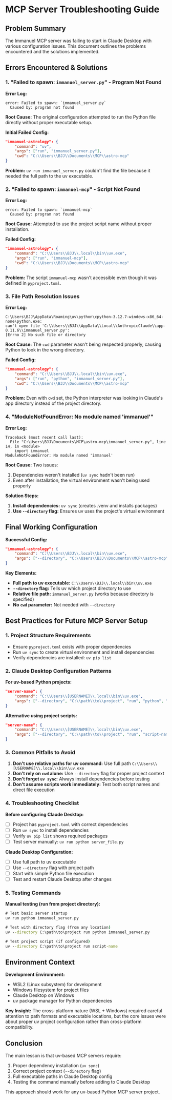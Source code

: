 # MCP Server Troubleshooting Guide

## Problem Summary

The Immanuel MCP server was failing to start in Claude Desktop with various configuration issues. This document outlines the problems encountered and the solutions implemented.

## Errors Encountered & Solutions

### 1. "Failed to spawn: `immanuel_server.py`" - Program Not Found

**Error Log:**
```
error: Failed to spawn: `immanuel_server.py`
  Caused by: program not found
```

**Root Cause:** The original configuration attempted to run the Python file directly without proper executable setup.

**Initial Failed Config:**
```json
"immanuel-astrology": {
    "command": "uv",
    "args": ["run", "immanuel_server.py"],
    "cwd": "C:\\Users\\BJJ\\Documents\\MCP\\astro-mcp"
}
```

**Problem:** `uv run immanuel_server.py` couldn't find the file because it needed the full path to the uv executable.

### 2. "Failed to spawn: `immanuel-mcp`" - Script Not Found

**Error Log:**
```
error: Failed to spawn: `immanuel-mcp`
  Caused by: program not found
```

**Root Cause:** Attempted to use the project script name without proper installation.

**Failed Config:**
```json
"immanuel-astrology": {
    "command": "C:\\Users\\BJJ\\.local\\bin\\uv.exe",
    "args": ["run", "immanuel-mcp"],
    "cwd": "C:\\Users\\BJJ\\Documents\\MCP\\astro-mcp"
}
```

**Problem:** The script `immanuel-mcp` wasn't accessible even though it was defined in `pyproject.toml`.

### 3. File Path Resolution Issues

**Error Log:**
```
C:\Users\BJJ\AppData\Roaming\uv\python\cpython-3.12.7-windows-x86_64-none\python.exe: 
can't open file 'C:\\Users\\BJJ\\AppData\\Local\\AnthropicClaude\\app-0.11.6\\immanuel_server.py': 
[Errno 2] No such file or directory
```

**Root Cause:** The `cwd` parameter wasn't being respected properly, causing Python to look in the wrong directory.

**Failed Config:**
```json
"immanuel-astrology": {
    "command": "C:\\Users\\BJJ\\.local\\bin\\uv.exe",
    "args": ["run", "python", "immanuel_server.py"],
    "cwd": "C:\\Users\\BJJ\\Documents\\MCP\\astro-mcp"
}
```

**Problem:** Even with `cwd` set, the Python interpreter was looking in Claude's app directory instead of the project directory.

### 4. "ModuleNotFoundError: No module named 'immanuel'"

**Error Log:**
```
Traceback (most recent call last):
  File "C:\Users\BJJ\Documents\MCP\astro-mcp\immanuel_server.py", line 14, in <module>
    import immanuel
ModuleNotFoundError: No module named 'immanuel'
```

**Root Cause:** Two issues:
1. Dependencies weren't installed (`uv sync` hadn't been run)
2. Even after installation, the virtual environment wasn't being used properly

**Solution Steps:**
1. **Install dependencies:** `uv sync` (creates .venv and installs packages)
2. **Use `--directory` flag:** Ensures uv uses the project's virtual environment

## Final Working Configuration

**Successful Config:**
```json
"immanuel-astrology": {
    "command": "C:\\Users\\BJJ\\.local\\bin\\uv.exe",
    "args": ["--directory", "C:\\Users\\BJJ\\Documents\\MCP\\astro-mcp", "run", "python", "immanuel_server.py"]
}
```

**Key Elements:**
- **Full path to uv executable:** `C:\\Users\\BJJ\\.local\\bin\\uv.exe`
- **`--directory` flag:** Tells uv which project directory to use
- **Relative file path:** `immanuel_server.py` (works because directory is specified)
- **No `cwd` parameter:** Not needed with `--directory`

## Best Practices for Future MCP Server Setup

### 1. Project Structure Requirements
- Ensure `pyproject.toml` exists with proper dependencies
- Run `uv sync` to create virtual environment and install dependencies
- Verify dependencies are installed: `uv pip list`

### 2. Claude Desktop Configuration Patterns

**For uv-based Python projects:**
```json
"server-name": {
    "command": "C:\\Users\\[USERNAME]\\.local\\bin\\uv.exe",
    "args": ["--directory", "C:\\path\\to\\project", "run", "python", "server_file.py"]
}
```

**Alternative using project scripts:**
```json
"server-name": {
    "command": "C:\\Users\\[USERNAME]\\.local\\bin\\uv.exe",
    "args": ["--directory", "C:\\path\\to\\project", "run", "script-name"]
}
```

### 3. Common Pitfalls to Avoid

1. **Don't use relative paths for uv command:** Use full path `C:\\Users\\[USERNAME]\\.local\\bin\\uv.exe`
2. **Don't rely on `cwd` alone:** Use `--directory` flag for proper project context
3. **Don't forget `uv sync`:** Always install dependencies before testing
4. **Don't assume scripts work immediately:** Test both script names and direct file execution

### 4. Troubleshooting Checklist

**Before configuring Claude Desktop:**
- [ ] Project has `pyproject.toml` with correct dependencies
- [ ] Run `uv sync` to install dependencies
- [ ] Verify `uv pip list` shows required packages
- [ ] Test server manually: `uv run python server_file.py`

**Claude Desktop Configuration:**
- [ ] Use full path to uv executable
- [ ] Use `--directory` flag with project path
- [ ] Start with simple Python file execution
- [ ] Test and restart Claude Desktop after changes

### 5. Testing Commands

**Manual testing (run from project directory):**
```cmd
# Test basic server startup
uv run python immanuel_server.py

# Test with directory flag (from any location)
uv --directory C:\path\to\project run python immanuel_server.py

# Test project script (if configured)
uv --directory C:\path\to\project run script-name
```

## Environment Context

**Development Environment:**
- WSL2 (Linux subsystem) for development
- Windows filesystem for project files
- Claude Desktop on Windows
- uv package manager for Python dependencies

**Key Insight:** The cross-platform nature (WSL + Windows) required careful attention to path formats and executable locations, but the core issues were about proper uv project configuration rather than cross-platform compatibility.

## Conclusion

The main lesson is that uv-based MCP servers require:
1. Proper dependency installation (`uv sync`)
2. Correct project context (`--directory` flag)
3. Full executable paths in Claude Desktop config
4. Testing the command manually before adding to Claude Desktop

This approach should work for any uv-based Python MCP server project.